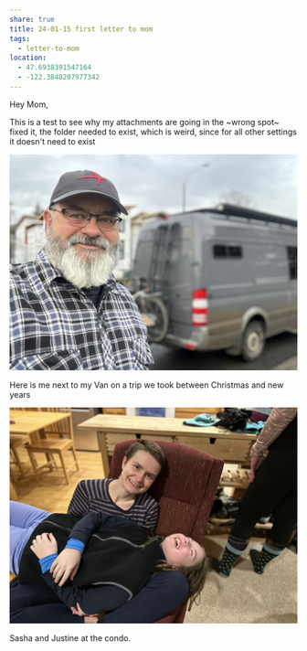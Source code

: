 ```yaml
---
share: true
title: 24-01-15 first letter to mom
tags:
  - letter-to-mom
location:
  - 47.6938391547164
  - -122.3848207977342
---
```



Hey Mom,

This is a test to see why my attachments are going in the ~wrong spot~ fixed it, the folder needed to exist, which is weird, since for all other settings it doesn't need to exist

![B436E782-C698-4820-AA3E-D233B91567FC_1_105_c](../attachments/B436E782-C698-4820-AA3E-D233B91567FC_1_105_c.jpeg)

Here is me next to my Van on a trip we took between Christmas and new years

![AD74BBC0-8277-4F54-A0C6-99864DCD7131_1_102_a](../attachments/AD74BBC0-8277-4F54-A0C6-99864DCD7131_1_102_a.jpeg)

Sasha and Justine at the condo.

